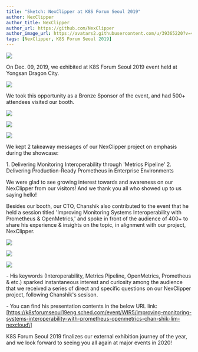 ```yaml
---
title: "Sketch: NexClipper at K8S Forum Seoul 2019"
author: NexClipper
author_title: NexClipper
author_url: https://github.com/NexClipper
author_image_url: https://avatars2.githubusercontent.com/u/39365220?v=4
tags: [NexClipper, K8S Forum Seoul 2019]
---
```


![](images/unnamed.png)

On Dec. 09, 2019, we exhibited at K8S Forum Seoul 2019 event held at Yongsan Dragon City.

![](images/1-e1576226034564.jpeg)

We took this opportunity as a Bronze Sponsor of the event, and had 500+ attendees visited our booth.

![](images/4-e1576226079323.jpeg)

![](images/5-e1576226131809.jpeg)

![](images/8-e1576226439298.jpg)

We kept 2 takeaway messages of our NexClipper project on emphasis during the showcase:

1\. Delivering Monitoring Interoperability through 'Metrics Pipeline' 2. Delivering Production-Ready Prometheus in Enterprise Environments

We were glad to see growing interest towards and awareness on our NexClipper from our visitors! And we thank you all who showed up to us saying hello!

Besides our booth, our CTO, Chanshik also contributed to the event that he held a session titled 'Improving Monitoring Systems Interoperability with Prometheus & OpenMetrics,' and spoke in front of the audience of 400+ to share his experience & insights on the topic, in alignment with our project, NexClipper.

![](images/IMG_6027.jpg)

![](images/IMG_6029.jpg)

![](images/IMG_6030.jpg)

\- His keywords (Interoperability, Metrics Pipeline, OpenMetrics, Prometheus & etc.) sparked instantaneous interest and curiosity among the audience that we received a series of direct and specific questions on our NexClipper project, following Chanshik's sesison.

\- You can find his presentation contents in the below URL link: \[https://k8sforumseoul19eng.sched.com/event/WIR5/improving-monitoring-systems-interoperability-with-prometheus-openmetrics-chan-shik-lim-nexcloud\]

K8S Forum Seoul 2019 finalizes our external exhibition journey of the year, and we look forward to seeing you all again at major events in 2020!
